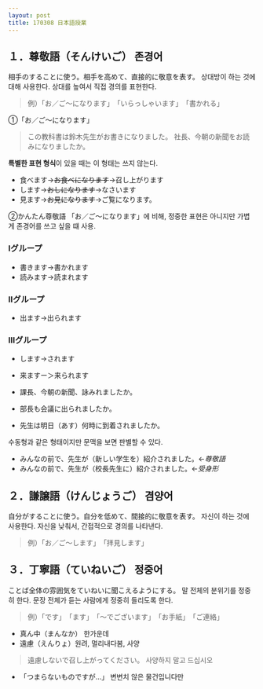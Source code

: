 ```yaml
---
layout: post
title: 170308 日本語授業
---
```



## １．尊敬語（そんけいご） 존경어
相手のすることに使う。相手を高めて、直接的に敬意を表す。
상대방이 하는 것에 대해 사용한다. 상대를 높여서 직접 경의를 표현한다.
> 例）「お／ご～になります」　「いらっしゃいます」　「書かれる」

①「お／ご～になります」　
> この教科書は鈴木先生がお書きになりました。
>  社長、今朝の新聞をお読みになりましたか。

**특별한 표현 형식**이 있을 때는 이 형태는 쓰지 않는다.
- 食べます→<del>お食べになります</del>→召し上がります
- します→<del>おしになります</del>→なさいます
- 見ます→<del>お見になります</del>→ご覧になります。

②かんたん尊敬語
「お／ご～になります」에 비해, 정중한 표현은 아니지만 가볍게 존경어를 쓰고 싶을 떄 사용. 

### **Ⅰグループ**
 - 書きます→書かれます	
 - 読みます→読まれます	
 
###  **Ⅱグループ**
- 出ます→出られます

###  **Ⅲグループ** 	
- します→されます 	
- 来ますー＞来られます

- 課長、今朝の新聞、詠みれましたか。
- 部長も会議に出られましたか。
- 先生は明日（あす）何時に到着されましたか。

수동형과 같은 형태이지만 문맥을 보면 판별할 수 있다.
- みんなの前で、先生が（新しい学生を）紹介されました。←*尊敬語*
- みんなの前で、先生が（校長先生に）紹介されました。←*受身形*


## ２．謙譲語（けんじょうご） 겸양어
自分がすることに使う。自分を低めて、間接的に敬意を表す。
자신이 하는 것에 사용한다. 자신을 낮춰서, 간접적으로 경의를 나타낸다.
> 例）「お／ご～します」　「拝見します」

## ３．丁寧語（ていねいご） 정중어
ことば全体の雰囲気をていねいに聞こえるようにする。
말 전체의 분위기를 정중히 한다. 문장 전체가 듣는 사람에게 정중히 들리도록 한다.
> 例）「です」　「ます」　「～でございます」　「お手紙」　「ご連絡」

 




- 真ん中（まんなか） 한가운데
- 遠慮（えんりょ）원려, 멀리내다봄, 사양
> 遠慮しないで召し上がってください。
> 사양하지 말고 드십시오
- 「つまらないものですが…」 변변치 않은 물건입니다만
